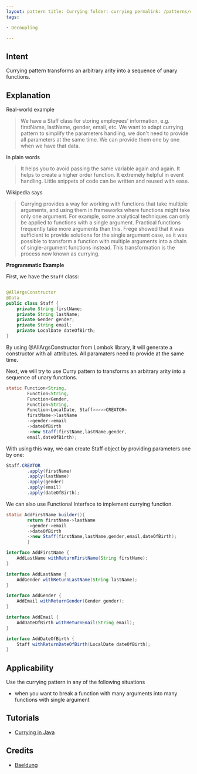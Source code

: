 ```yaml
---
layout: pattern title: Currying folder: currying permalink: /patterns/currying/ categories: Functional language: en
tags:

- Decoupling

---
```


## Intent

Currying pattern transforms an arbitrary arity into a sequence of unary functions.

## Explanation

Real-world example

> We have a Staff class for storing employees' information, e.g. firstName, lastName,
> gender, email, etc. We want to adapt currying pattern to simplify the parameters handling,
> we don't need to provide all parameters at the same time. We can provide them one by one
> when we have that data.

In plain words

> It helps you to avoid passing the same variable again and again.
> It helps to create a higher order function. It extremely helpful in event handling.
> Little snippets of code can be written and reused with ease.

Wikipedia says

> Currying provides a way for working with functions that take multiple arguments,
> and using them in frameworks where functions might take only one argument.
> For example, some analytical techniques can only be applied to functions with a
> single argument. Practical functions frequently take more arguments than this.
> Frege showed that it was sufficient to provide solutions for the single argument
> case, as it was possible to transform a function with multiple arguments into a
> chain of single-argument functions instead. This transformation is the process
> now known as currying.

**Programmatic Example**

First, we have the `Staff` class:

```java

@AllArgsConstructor
@Data
public class Staff {
    private String firstName;
    private String lastName;
    private Gender gender;
    private String email;
    private LocalDate dateOfBirth;
}
```

By using @AllArgsConstructor from Lombok library, it will generate a constructor with all attributes. All paramaters
need to provide at the same time.

Next, we will try to use Curry pattern to transforms an arbitrary arity into a sequence of unary functions.

```java
static Function<String,
        Function<String,
        Function<Gender,
        Function<String,
        Function<LocalDate, Staff>>>>>CREATOR=
        firstName->lastName
        ->gender->email
        ->dateOfBirth
        ->new Staff(firstName,lastName,gender,
        email,dateOfBirth);
```

With using this way, we can create Staff object by providing parameters one by one:

```java
Staff.CREATOR
        .apply(firstName)
        .apply(lastName)
        .apply(gender)
        .apply(email)
        .apply(dateOfBirth);
```

We can also use Functional Interface to implement currying function.

```java
static AddFirstName builder(){
        return firstName->lastName
        ->gender->email
        ->dateOfBirth
        ->new Staff(firstName,lastName,gender,email,dateOfBirth);
        }

interface AddFirstName {
    AddLastName withReturnFirstName(String firstName);
}

interface AddLastName {
    AddGender withReturnLastName(String lastName);
}

interface AddGender {
    AddEmail withReturnGender(Gender gender);
}

interface AddEmail {
    AddDateOfBirth withReturnEmail(String email);
}

interface AddDateOfBirth {
    Staff withReturnDateOfBirth(LocalDate dateOfBirth);
}
```

## Applicability

Use the currying pattern in any of the following situations

* when you want to break a function with many arguments into many functions with single argument

## Tutorials

* [Currying in Java](https://www.baeldung.com/java-currying)

## Credits

* [Baeldung](https://www.baeldung.com/)